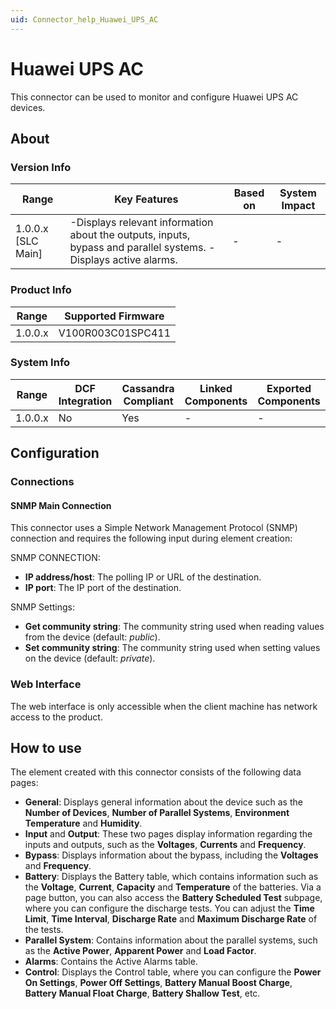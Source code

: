 ```yaml
---
uid: Connector_help_Huawei_UPS_AC
---
```


# Huawei UPS AC

This connector can be used to monitor and configure Huawei UPS AC devices.

## About

### Version Info

| **Range**            | **Key Features**                                                                                                | **Based on** | **System Impact** |
|----------------------|-----------------------------------------------------------------------------------------------------------------|--------------|-------------------|
| 1.0.0.x [SLC Main]   | -Displays relevant information about the outputs, inputs, bypass and parallel systems. -Displays active alarms. | -            | -                 |

### Product Info

| Range     | Supported Firmware     |
|-----------|------------------------|
| 1.0.0.x   | V100R003C01SPC411      |

### System Info

| Range     | DCF Integration     | Cassandra Compliant     | Linked Components     | Exported Components     |
|-----------|---------------------|-------------------------|-----------------------|-------------------------|
| 1.0.0.x   | No                  | Yes                     | -                     | -                       |

## Configuration

### Connections

#### SNMP Main Connection

This connector uses a Simple Network Management Protocol (SNMP) connection and requires the following input during element creation:

SNMP CONNECTION:

- **IP address/host**: The polling IP or URL of the destination.
- **IP port**: The IP port of the destination.

SNMP Settings:

- **Get community string**: The community string used when reading values from the device (default: *public*).
- **Set community string**: The community string used when setting values on the device (default: *private*).

### Web Interface

The web interface is only accessible when the client machine has network access to the product.

## How to use

The element created with this connector consists of the following data pages:

- **General**: Displays general information about the device such as the **Number of Devices**, **Number of Parallel Systems**, **Environment Temperature** and **Humidity**.
- **Input** and **Output**: These two pages display information regarding the inputs and outputs, such as the **Voltages**, **Currents** and **Frequency**.
- **Bypass**: Displays information about the bypass, including the **Voltages** and **Frequency**.
- **Battery**: Displays the Battery table, which contains information such as the **Voltage**, **Current**, **Capacity** and **Temperature** of the batteries.
  Via a page button, you can also access the **Battery Scheduled Test** subpage, where you can configure the discharge tests. You can adjust the **Time Limit**, **Time Interval**, **Discharge Rate** and **Maximum Discharge Rate** of the tests.
- **Parallel System**: Contains information about the parallel systems, such as the **Active Power**, **Apparent Power** and **Load Factor**.
- **Alarms**: Contains the Active Alarms table.
- **Control**: Displays the Control table, where you can configure the **Power On Settings**, **Power Off Settings**, **Battery Manual Boost Charge**, **Battery** **Manual Float Charge**, **Battery Shallow Test**, etc.
